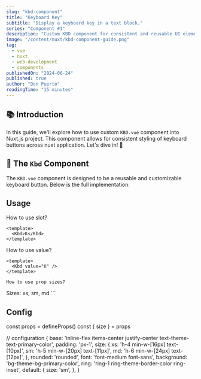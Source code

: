 ```yaml
---
slug: "kbd-component"
title: "Keyboard Key"
subtitle: "Display a keyboard key in a text block."
series: "Component #1"
description: "Custom KBD component for consistent and reusable UI elements for nuxt and vue."
image: "/content/nuxt/kbd-component-guide.png"
tag:
  - vue
  - nuxt
  - web-development
  - components
publishedOn: "2024-06-24"
published: true
author: "Don Puerto"
readingTime: "15 minutes"
---
```


## 📚 Introduction

In this guide, we'll explore how to use custom `KBD.vue` component into Nuxt.js project. This component allows for consistent styling of keyboard buttons across nuxt application. Let's dive in! 🚀

## 🧩 The `Kbd` Component
The `KBD.vue` component is designed to be a reusable and customizable keyboard button. Below is the full implementation:

## Usage
How to use slot?
```
<template>
  <Kbd>K</Kbd>
</template>
```

How to use value?
```
<template>
  <Kbd value="K" />
</template>

How to use prop sizes?
```
<template>
  <Kbd size="sm" />
</template>
Sizes: xs, sm, md
```


## Config

const props = defineProps<Props>()
const { size } = props

// configuration
{
  base: 'inline-flex items-center justify-center text-theme-text-primary-color',
  padding: 'px-1',
  size: {
    xs: 'h-4 min-w-[16px] text-[10px]',
    sm: 'h-5 min-w-[20px] text-[11px]',
    md: 'h-6 min-w-[24px] text-[12px]',
  },
  rounded: 'rounded',
  font: 'font-medium font-sans',
  background: 'bg-theme-bg-primary-color',
  ring: 'ring-1 ring-theme-border-color ring-inset',
  default: {
    size: 'sm',
  },
}




